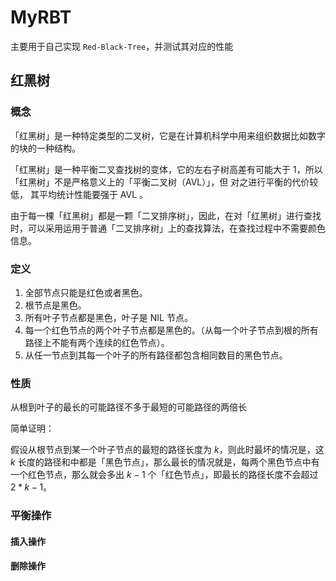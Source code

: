 # MyRBT

主要用于自己实现 `Red-Black-Tree`，并测试其对应的性能

## 红黑树

### 概念

「红黑树」是一种特定类型的二叉树，它是在计算机科学中用来组织数据比如数字的块的一种结构。 

「红黑树」是一种平衡二叉查找树的变体，它的左右子树高差有可能大于 1，所以「红黑树」不是严格意义上的「平衡二叉树（AVL）」，但 对之进行平衡的代价较低， 其平均统计性能要强于 AVL 。 

由于每一棵「红黑树」都是一颗「二叉排序树」，因此，在对「红黑树」进行查找时，可以采用运用于普通「二叉排序树」上的查找算法，在查找过程中不需要颜色信息。

### 定义

1. 全部节点只能是红色或者黑色。
2. 根节点是黑色。
3. 所有叶子节点都是黑色，叶子是 NIL 节点。
4. 每一个红色节点的两个叶子节点都是黑色的。（从每一个叶子节点到根的所有路径上不能有两个连续的红色节点）。
5. 从任一节点到其每一个叶子的所有路径都包含相同数目的黑色节点。

### 性质

从根到叶子的最长的可能路径不多于最短的可能路径的两倍长

简单证明：

假设从根节点到某一个叶子节点的最短的路径长度为 $k$，则此时最坏的情况是，这 $k$ 长度的路径和中都是「黑色节点」，那么最长的情况就是，每两个黑色节点中有一个红色节点，那么就会多出 $k - 1$ 个「红色节点」，即最长的路径长度不会超过 $2 * k - 1$。

### 平衡操作

#### 插入操作


#### 删除操作



